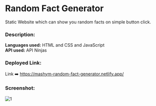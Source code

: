 # Random Fact Generator
Static Website which can show you random facts on simple button click.

### Description:
**Languages used:** HTML and CSS and JavaScript</br>
**API used:** API Ninjas

### Deployed Link:
Link ➡️ https://mashym-random-fact-generator.netlify.app/

### Screenshot:
![1](https://user-images.githubusercontent.com/87118384/208308044-4c4f9241-bb5e-4b9c-8ad9-cd1493d5e587.PNG)
